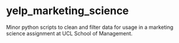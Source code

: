 # yelp_marketing_science
Minor python scripts to clean and filter data for usage in a marketing science assignment at UCL School of Management.
